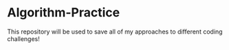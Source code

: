 # Algorithm-Practice
This repository will be used to save all of my approaches to different coding challenges!